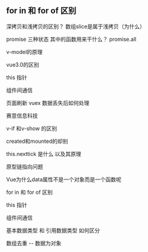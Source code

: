 ## for in 和 for of  区别

深拷贝和浅拷贝的区别？ 数组slice是属于浅拷贝（为什么）

promise 三种状态 其中的函数用来干什么？ promise.all 

v-model的原理

vue3.0的区别

this 指针

组件间通信

页面刷新 vuex 数据丢失后如何处理



赛意信息科技

v-if 和v-show 的区别

created和mounted的却别

this.nexttick 是什么 以及其原理

原型链指向问题 

Vue为什么data属性不是一个对象而是一个函数呢

for in 和 for of  区别

this 指针

组件间通信

基本数据类型 和 引用数据类型  如何区分 

数组去重 -- 数据为对象

